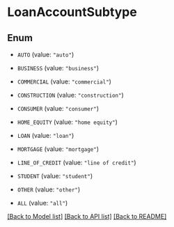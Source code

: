 # LoanAccountSubtype

## Enum


* `AUTO` (value: `"auto"`)

* `BUSINESS` (value: `"business"`)

* `COMMERCIAL` (value: `"commercial"`)

* `CONSTRUCTION` (value: `"construction"`)

* `CONSUMER` (value: `"consumer"`)

* `HOME_EQUITY` (value: `"home equity"`)

* `LOAN` (value: `"loan"`)

* `MORTGAGE` (value: `"mortgage"`)

* `LINE_OF_CREDIT` (value: `"line of credit"`)

* `STUDENT` (value: `"student"`)

* `OTHER` (value: `"other"`)

* `ALL` (value: `"all"`)


[[Back to Model list]](../README.md#documentation-for-models) [[Back to API list]](../README.md#documentation-for-api-endpoints) [[Back to README]](../README.md)


